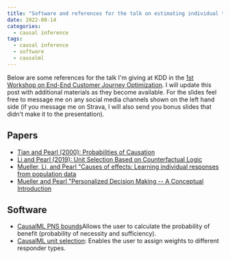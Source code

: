 ```yaml
---
title: "Software and references for the talk on estimating individual treatment effects at KDD 2022"
date: 2022-08-14
categories:
  - causal inference
tags:
  - causal inference
  - software
  - causalml
---
```


Below are some references for the talk I'm giving at KDD in the [1st Workshop on End-End Customer Journey Optimization](https://sites.google.com/view/user-journey-kdd/home). I will update this post with additional materials as they become available. For the slides feel free to message me on any social media channels shown on the left hand side (if you message me on Strava, I will also send you bonus slides that didn't make it to the presentation).

## Papers

* [Tian and Pearl (2000): Probabilities of Causation](https://arxiv.org/pdf/1301.3898.pdf)
* [Li and Pearl (2019): Unit Selection Based on Counterfactual Logic](https://www.ijcai.org/Proceedings/2019/0248.pdf)
* [Mueller, Li, and Pearl "Causes of effects: Learning individual responses from population data](https://arxiv.org/pdf/2104.13730.pdf)
* [Mueller and Pearl "Personalized Decision Making -- A Conceptual Introduction](https://ftp.cs.ucla.edu/pub/stat_ser/r513.pdf)

## Software

* [CausalML PNS bounds](https://github.com/uber/causalml/blob/master/causalml/optimize/pns.py)Allows the user to calculate the probability of benefit (probability of necessity and sufficiency).
* [CausalML unit selection](https://github.com/uber/causalml/blob/master/causalml/optimize/unit_selection.py): Enables the user to assign weights to different responder types.
